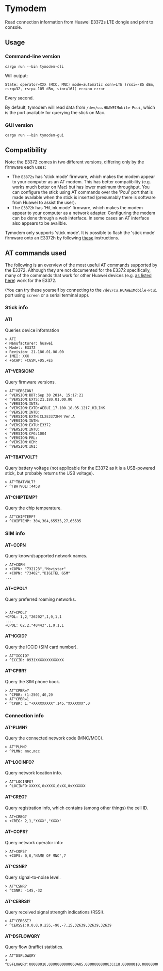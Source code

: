 # Tymodem

Read connection information from Huawei E3372s LTE dongle and print to console.

## Usage

### Command-line version

`cargo run --bin tymodem-cli`

Will output:

````
State: operator=XXX (MCC, MNC) mode=automatic conn=LTE (rssi=-85 dBm, rsrq=32, rsrp=-105 dBm, sinr=161) err=no error
````

Every second.

By default, tymodem will read data from `/dev/cu.HUAWEIMobile-Pcui`, which is the port available for 
querying the stick on Mac.

### GUI version

`cargo run --bin tymodem-gui`

## Compatibility

Note: the E3372 comes in two different versions, differing only by the firmware each uses:

* The `E3372s` has 'stick mode' firmware, which makes the modem appear to your computer as an AT modem. This has better compatibility (e.g. works much better on Mac) but has lower maximum throughput. You can configure the stick using AT commands over the 'Pcui' port that is made available when the stick is inserted (presumably there is software from Huawei to assist the user).
* The `E3372h` has 'HiLink mode' firmware, which makes the modem appear to your computer as a network adapter. Configuring the modem can be done through a web interface. In some cases an AT interface also appears to be availble.

Tymodem only supports 'stick mode'. It is possible to flash the 'stick mode' firmware onto an E3372h by following [these](https://www.0xf8.org/2017/01/flashing-a-huawei-e3372h-4g-lte-stick-from-hilink-to-stick-mode/) instructions.

## AT commands used

The following is an overview of the most useful AT commands supported by the E3372. Although they are not documented for
the E3372 specifically, many of the commands that work for other Huawei devices (e.g. [as listed here](http://download-c.huawei.com/download/downloadCenter?downloadId=51047&version=120450&siteCode)) work for the E3372.

(You can try these yourself by connecting to the `/dev/cu.HUAWEIMobile-Pcui` port using `screen` or a serial terminal app).

### Stick info

#### ATI

Queries device information

````
> ATI
< Manufacturer: huawei
< Model: E3372
< Revision: 21.180.01.00.00
< IMEI: XXX
< +GCAP: +CGSM,+DS,+ES
````

#### AT^VERSION?

Query firmware versions.

````
> AT^VERSION?
< ^VERSION:BDT:Sep 30 2014, 15:17:21
< ^VERSION:EXTS:21.180.01.00.00
< ^VERSION:INTS:
< ^VERSION:EXTD:WEBUI_17.100.18.05.1217_HILINK
< ^VERSION:INTD:
< ^VERSION:EXTH:CL2E3372HM Ver.A
< ^VERSION:INTH:
< ^VERSION:EXTU:E3372
< ^VERSION:INTU:
< ^VERSION:CFG:1004
< ^VERSION:PRL:
< ^VERSION:OEM:
< ^VERSION:INI:
````

#### AT^TBATVOLT?

Query battery voltage (not applicable for the E3372 as it is a USB-powered stick, but probably returns the USB voltage).

````
> AT^TBATVOLT?
< ^TBATVOLT:4458
````

#### AT^CHIPTEMP?

Query the chip temperature.

````
> AT^CHIPTEMP?
< ^CHIPTEMP: 304,304,65535,27,65535
````

### SIM info

#### AT+COPN

Query known/supported network names.

````
> AT+COPN
< +COPN: "732123","Movistar"
< +COPN: "73402","DIGITEL GSM"
...
````

#### AT+CPOL?

Query preferred roaming networks.

````

> AT+CPOL?
+CPOL: 1,2,"26202",1,0,1,1
....
+CPOL: 62,2,"40443",1,0,1,1
````

#### AT^ICCID?

Query the ICCID (SIM card number).

````
> AT^ICCID?
< ^ICCID: 8931XXXXXXXXXXXXX
````

#### AT^CPBR?

Query the SIM phone book.

````
> AT^CPBR=?
< ^CPBR: (1-250),40,20
> AT^CPBR=1
< ^CPBR: 1,"+XXXXXXXXX",145,"XXXXXXX",0
````

### Connection info

#### AT^PLMN?

Query the connected network code (MNC/MCC).

````
> AT^PLMN? 
< ^PLMN: mnc,mcc
````

#### AT^LOCINFO?

Query network location info.

````
> AT^LOCINFO?
< ^LOCINFO:XXXXX,0xXXXX,0xXX,0xXXXXXX
````

#### AT^CREG?

Query registration info, which contains (among other things) the cell ID.

````
< AT+CREG?
> +CREG: 2,1,"XXXX","XXXX"
````

#### AT+COPS?

Query network operator info:

````
> AT+COPS?
< +COPS: 0,0,"NAME OF MNO",7
````

#### AT^CSNR?

Query signal-to-noise level.

````
> AT^CSNR?
< ^CSNR: -145,-32
````

#### AT^CERRSI?

Query received signal strength indications (RSSI).

````
> AT^CERSSI?
< ^CERSSI:0,0,0,0,255,-90,-7,15,32639,32639,32639
````

#### AT^DSFLOWQRY

Query flow (traffic) statistics.

````
> AT^DSFLOWQRY
< ^DSFLOWQRY:00000010,0000000000060A85,000000000003CC18,00000010,0000000000060A85,000000000003CC18
````

